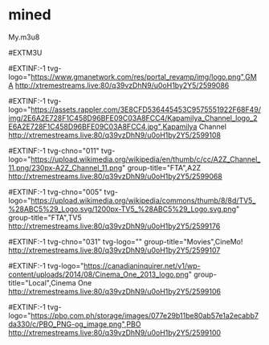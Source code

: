 # mined
My.m3u8

#EXTM3U

#EXTINF:-1 tvg-logo="https://www.gmanetwork.com/res/portal_revamp/img/logo.png",GMA
http://xtremestreams.live:80/q39vzDhN9/u0oH1by2Y5/2599086

#EXTINF:-1 tvg-logo="https://assets.rappler.com/3E8CFD536445453C9575551922F68F49/img/2E6A2E728F1C458D96BFE09C03A8FCC4/Kapamilya_Channel_logo_2E6A2E728F1C458D96BFE09C03A8FCC4.jpg",Kapamilya Channel
http://xtremestreams.live:80/q39vzDhN9/u0oH1by2Y5/2599108

#EXTINF:-1 tvg-chno="011" tvg-logo="https://upload.wikimedia.org/wikipedia/en/thumb/c/cc/A2Z_Channel_11.png/230px-A2Z_Channel_11.png" group-title="FTA",A2Z
http://xtremestreams.live:80/q39vzDhN9/u0oH1by2Y5/2599068

#EXTINF:-1 tvg-chno="005" tvg-logo="https://upload.wikimedia.org/wikipedia/commons/thumb/8/8d/TV5_%28ABC5%29_Logo.svg/1200px-TV5_%28ABC5%29_Logo.svg.png" group-title="FTA",TV5
http://xtremestreams.live:80/q39vzDhN9/u0oH1by2Y5/2599176

#EXTINF:-1 tvg-chno="031" tvg-logo="" group-title="Movies",CineMo!
http://xtremestreams.live:80/q39vzDhN9/u0oH1by2Y5/2599107

#EXTINF:-1 tvg-logo="https://canadianinquirer.net/v1/wp-content/uploads/2014/08/Cinema_One_2013_logo.png" group-title="Local",Cinema One
http://xtremestreams.live:80/q39vzDhN9/u0oH1by2Y5/2599106

#EXTINF:-1 tvg-logo="https://pbo.com.ph/storage/images/077e29b11be80ab57e1a2ecabb7da330/c/PBO_PNG-og_image.png",PBO
http://xtremestreams.live:80/q39vzDhN9/u0oH1by2Y5/2599100
